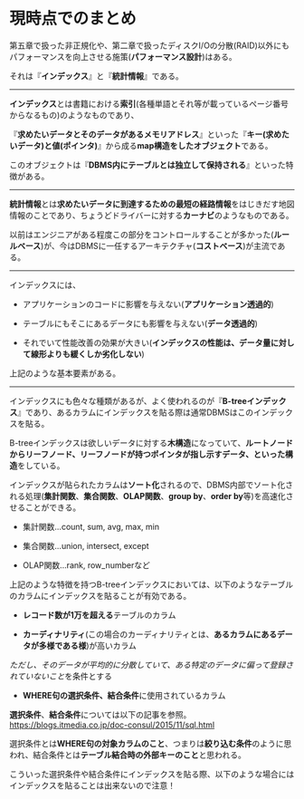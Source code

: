 # 現時点でのまとめ

第五章で扱った非正規化や、第二章で扱ったディスクI/Oの分散(RAID)以外にもパフォーマンスを向上させる施策(**パフォーマンス設計**)はある。

それは『**インデックス**』と『**統計情報**』である。

---

**インデックス**とは書籍における**索引**(各種単語とそれ等が載っているページ番号からなるもの)のようなものであり、

『**求めたいデータとそのデータがあるメモリアドレス**』といった『**キー(求めたいデータ)と値(ポインタ)**』から成る**map構造をしたオブジェクト**である。

このオブジェクトは『**DBMS内にテーブルとは独立して保持される**』といった特徴がある。

---

**統計情報**とは**求めたいデータに到達するための最短の経路情報**をはじきだす地図情報のことであり、ちょうどドライバーに対する**カーナビ**のようなものである。

以前はエンジニアがある程度この部分をコントロールすることが多かった(**ルールベース**)が、今はDBMSに一任するアーキテクチャ(**コストベース**)が主流である。

---

インデックスには、

- アプリケーションのコードに影響を与えない(**アプリケーション透過的**)

- テーブルにもそこにあるデータにも影響を与えない(**データ透過的**)

- それでいて性能改善の効果が大きい(**インデックスの性能は、データ量に対して線形よりも緩くしか劣化しない**)

上記のような基本要素がある。

---

インデックスにも色々な種類があるが、よく使われるのが『**B-treeインデックス**』であり、あるカラムにインデックスを貼る際は通常DBMSはこのインデックスを貼る。

B-treeインデックスは欲しいデータに対する**木構造**になっていて、**ルートノードからリーフノード、リーフノードが持つポインタが指し示すデータ、といった構造**をしている。

インデックスが貼られたカラムは**ソート化**されるので、DBMS内部でソート化される処理(**集計関数**、**集合関数**、**OLAP関数**、**group by**、**order by**等)を高速化させることができる。

- 集計関数...count, sum, avg, max, min

- 集合関数...union, intersect, except

- OLAP関数...rank, row_numberなど

上記のような特徴を持つB-treeインデックスにおいては、以下のようなテーブルのカラムにインデックスを貼ることが有効である。

- **レコード数が1万を超える**テーブルのカラム

- **カーディナリティ**(この場合のカーディナリティとは、**あるカラムにあるデータが多様である様**)が高いカラム

*ただし、そのデータが平均的に分散していて、ある特定のデータに偏って登録されていないこと*を条件とする

- **WHERE句の選択条件、結合条件**に使用されているカラム

**選択条件**、**結合条件**については以下の記事を参照。
https://blogs.itmedia.co.jp/doc-consul/2015/11/sql.html

選択条件とは**WHERE句の対象カラムのこと**、つまりは**絞り込む条件**のように思われ、結合条件とは**テーブル結合時の外部キーのこと**と思われる。

こういった選択条件や結合条件にインデックスを貼る際、以下のような場合にはインデックスを貼ることは出来ないので注意！